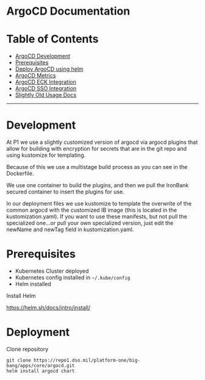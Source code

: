 # ArgoCD Documentation
 
# Table of Contents
- [ArgoCD Development](#development)
- [Prerequisites](#prerequisites)
- [Deploy ArgoCD using helm](#deployment)
- [ArgoCD Metrics](docs/Prometheus.md)
- [ArgoCD ECK Integration](docs/Elastic.md)
- [ArgoCD SSO Integration](docs/Keycloak.md)
- [Slightly Old Usage Docs](docs/README.md)

---

# Development

At P1 we use a slightly customized version of argocd via argocd plugins that allow for building with encryption for secrets that are in the git repo and using kustomize for templating.

Because of this we use a multistage build process as you can see in the Dockerfile.

We use one container to build the plugins, and then we pull the IronBank secured container to insert the plugins for use.

In our deployment files we use kustomize to template the overwrite of the common argocd with the customized IB image (this is located in the kustomization.yaml). If you want to use these manifests, but not pull the specialized one...or pull your own specialized version, just edit the newName and newTag field in kustomization.yaml.


# Prerequisites
* Kubernetes Cluster deployed
* Kubernetes config installed in `~/.kube/config`
* Helm installed

Install Helm

https://helm.sh/docs/intro/install/


# Deployment

Clone repository

```
git clone https://repo1.dso.mil/platform-one/big-bang/apps/core/argocd.git
helm install argocd chart
```